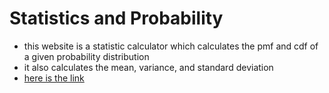 # Statistics and Probability
- this website is a statistic calculator which calculates the pmf and cdf of a given probability distribution
- it also calculates the mean, variance, and standard deviation
- [here is the link](https://farooq-azam-khan.github.io/react-stats-prob/)